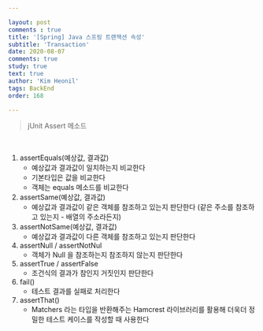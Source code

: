 ```yaml
---

layout: post
comments : true
title: '[Spring] Java 스프링 트랜잭션 속성'
subtitle: 'Transaction'
date: 2020-08-07
comments: true
study: true
text: true
author: 'Kim Heonil'
tags: BackEnd
order: 168

---
```

> jUnit Assert 메소드

<br>

1. assertEquals(예상값, 결과값)
   - 예상값과 결과값이 일치하는지 비교한다
   - 기본타입은 값을 비교한다
   - 객체는 equals 메소드를 비교한다
2. assertSame(예상값, 결과값)
   - 예상값과 결과값이 같은 객체를 참조하고 있는지 판단한다 (같은 주소를 참조하고 있는지 - 배열의 주소라든지)
3. assertNotSame(예상값, 결과값)
   - 예상값과 결과값이 다른 객체를 참조하고 있는지 판단한다
4. assertNull / assertNotNul
   - 객체가 Null 을 참조하는지 참조하지 않는지 판단한다
5. assertTrue / assertFalse
   - 조건식의 결과가 참인지 거짓인지 판단한다
6. fail()
   - 테스트 결과를 실패로 처리한다
7. assertThat()
   - Matchers 라는 타입을 반환해주는 Hamcrest 라이브러리를 활용해 더욱더 정밀한 테스트 케이스를 작성할 때 사용한다

<br><br>